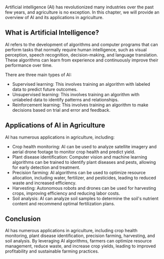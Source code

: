 
Artificial intelligence (AI) has revolutionized many industries over the past few years, and agriculture is no exception. In this chapter, we will provide an overview of AI and its applications in agriculture.

What is Artificial Intelligence?
--------------------------------

AI refers to the development of algorithms and computer programs that can perform tasks that normally require human intelligence, such as visual perception, speech recognition, decision-making, and language translation. These algorithms can learn from experience and continuously improve their performance over time.

There are three main types of AI:

* Supervised learning: This involves training an algorithm with labeled data to predict future outcomes.
* Unsupervised learning: This involves training an algorithm with unlabeled data to identify patterns and relationships.
* Reinforcement learning: This involves training an algorithm to make decisions based on trial and error and feedback.

Applications of AI in Agriculture
---------------------------------

AI has numerous applications in agriculture, including:

* Crop health monitoring: AI can be used to analyze satellite imagery and aerial drone footage to monitor crop health and predict yield.
* Plant disease identification: Computer vision and machine learning algorithms can be trained to identify plant diseases and pests, allowing for early detection and treatment.
* Precision farming: AI algorithms can be used to optimize resource allocation, including water, fertilizer, and pesticides, leading to reduced waste and increased efficiency.
* Harvesting: Autonomous robots and drones can be used for harvesting crops, improving efficiency and reducing labor costs.
* Soil analysis: AI can analyze soil samples to determine the soil's nutrient content and recommend optimal fertilization plans.

Conclusion
----------

AI has numerous applications in agriculture, including crop health monitoring, plant disease identification, precision farming, harvesting, and soil analysis. By leveraging AI algorithms, farmers can optimize resource management, reduce waste, and increase crop yields, leading to improved profitability and sustainable farming practices.

